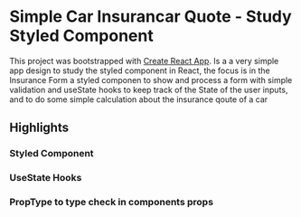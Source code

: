 # Simple Car Insurancar Quote - Study Styled Component

This project was bootstrapped with [Create React App](https://github.com/facebook/create-react-app).
Is a a very simple app design to study the styled component in React, the focus is in the Insurance Form a styled componen to show and process a form with simple validation and useState hooks to keep track of the State of the user inputs, and to do some simple calculation about the insurance qoute of a car

## Highlights

### Styled Component

### UseState Hooks

### PropType to type check in components props
